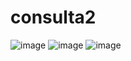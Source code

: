 # consulta2

![image](https://github.com/gustavo-francisco/consulta2/assets/99208114/f6af8bae-2543-492c-95d3-1460a2833de4)
![image](https://github.com/gustavo-francisco/consulta2/assets/99208114/ae348c37-478a-4150-9c5e-96b61f4e294c)
![image](https://github.com/gustavo-francisco/consulta2/assets/99208114/c79c7207-ca8f-4559-91d0-b757f054276e)
